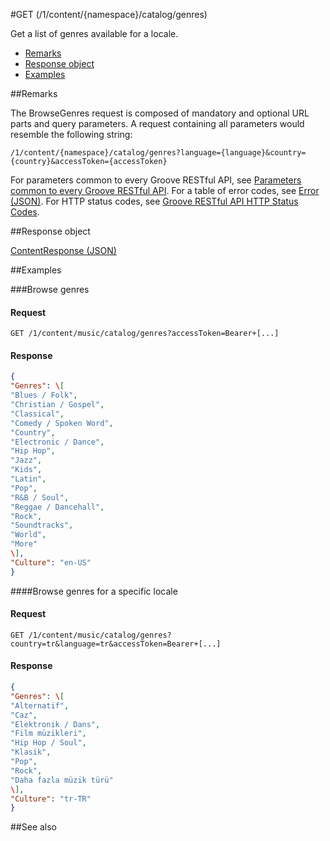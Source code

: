 #GET (/1/content/{namespace}/catalog/genres) 

Get a list of genres available for a locale.

-   [Remarks](#remarks)
-   [Response object](#response-object)
-   [Examples](#examples)

##Remarks


The BrowseGenres request is composed of mandatory and optional URL parts and query parameters. A request containing all parameters would resemble the following string:
```
/1/content/{namespace}/catalog/genres?language={language}&country={country}&accessToken={accessToken}
```
For parameters common to every Groove RESTful API, see [Parameters common to every Groove RESTful API](CommonParameters.md). For a table of error codes, see [Error (JSON)](JSON_Error.md). For HTTP status codes, see [Groove RESTful API HTTP Status Codes](HTTPStatusCodes.md).

##Response object


[ContentResponse (JSON)](JSON_ContentResponse.md)

##Examples

###Browse genres


#### Request
```http
GET /1/content/music/catalog/genres?accessToken=Bearer+[...]
```
#### Response
```json   
{
"Genres": \[  
"Blues / Folk",  
"Christian / Gospel",
"Classical",
"Comedy / Spoken Word",
"Country",
"Electronic / Dance",
"Hip Hop",
"Jazz",
"Kids",
"Latin",
"Pop",
"R&B / Soul",
"Reggae / Dancehall",
"Rock",
"Soundtracks",
"World",
"More"
\],
"Culture": "en-US"
}
```
####Browse genres for a specific locale


#### Request
```http
GET /1/content/music/catalog/genres?country=tr&language=tr&accessToken=Bearer+[...]
```
#### Response
```json
{
"Genres": \[
"Alternatif",
"Caz",
"Elektronik / Dans",
"Film müzikleri",
"Hip Hop / Soul",
"Klasik",
"Pop",
"Rock",
"Daha fazla müzik türü"
\],
"Culture": "tr-TR"
}
``` 
##See also
